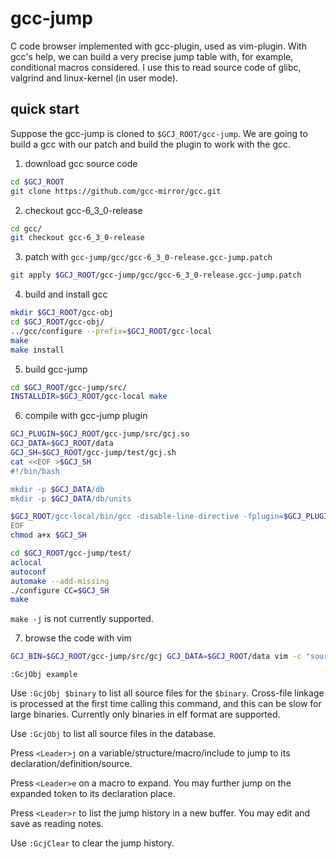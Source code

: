 # gcc-jump
C code browser implemented with gcc-plugin, used as vim-plugin. With gcc's help, we can build a very precise jump table with, for example, conditional macros considered. I use this to read source code of glibc, valgrind and linux-kernel (in user mode).

## quick start

Suppose the gcc-jump is cloned to `$GCJ_ROOT/gcc-jump`. We are going to build a gcc with our patch and build the plugin to work with the gcc.

1. download gcc source code

```sh
cd $GCJ_ROOT
git clone https://github.com/gcc-mirror/gcc.git
```

2. checkout gcc-6_3_0-release

```sh
cd gcc/
git checkout gcc-6_3_0-release
```

3. patch with `gcc-jump/gcc/gcc-6_3_0-release.gcc-jump.patch`

```sh
git apply $GCJ_ROOT/gcc-jump/gcc/gcc-6_3_0-release.gcc-jump.patch
```

4. build and install gcc

```sh
mkdir $GCJ_ROOT/gcc-obj
cd $GCJ_ROOT/gcc-obj/
../gcc/configure --prefix=$GCJ_ROOT/gcc-local
make
make install
```

5. build gcc-jump

```sh
cd $GCJ_ROOT/gcc-jump/src/
INSTALLDIR=$GCJ_ROOT/gcc-local make
```

6. compile with gcc-jump plugin

```sh
GCJ_PLUGIN=$GCJ_ROOT/gcc-jump/src/gcj.so
GCJ_DATA=$GCJ_ROOT/data
GCJ_SH=$GCJ_ROOT/gcc-jump/test/gcj.sh
cat <<EOF >$GCJ_SH
#!/bin/bash

mkdir -p $GCJ_DATA/db
mkdir -p $GCJ_DATA/db/units

$GCJ_ROOT/gcc-local/bin/gcc -disable-line-directive -fplugin=$GCJ_PLUGIN -fplugin-arg-gcj-db=$GCJ_DATA/db "\$@"
EOF
chmod a+x $GCJ_SH

cd $GCJ_ROOT/gcc-jump/test/
aclocal
autoconf
automake --add-missing
./configure CC=$GCJ_SH
make
```
`make -j` is not currently supported.

7. browse the code with vim

```sh
GCJ_BIN=$GCJ_ROOT/gcc-jump/src/gcj GCJ_DATA=$GCJ_ROOT/data vim -c "source $GCJ_ROOT/gcc-jump/src/gcj.vim"
```
```
:GcjObj example
```
Use `:GcjObj $binary` to list all source files for the `$binary`. Cross-file linkage is processed at the first time calling this command, and this can be slow for large binaries. Currently only binaries in elf format are supported.

Use `:GcjObj` to list all source files in the database.

Press `<Leader>j` on a variable/structure/macro/include to jump to its declaration/definition/source.

Press `<Leader>e` on a macro to expand. You may further jump on the expanded token to its declaration place.

Press `<Leader>r` to list the jump history in a new buffer. You may edit and save as reading notes.

Use `:GcjClear` to clear the jump history.
